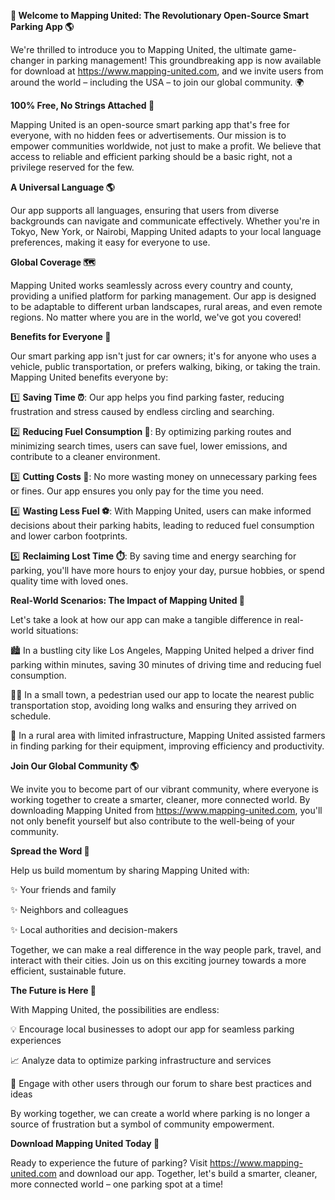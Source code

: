 **🚀 Welcome to Mapping United: The Revolutionary Open-Source Smart Parking App 🌎**

We're thrilled to introduce you to Mapping United, the ultimate game-changer in parking management! This groundbreaking app is now available for download at https://www.mapping-united.com, and we invite users from around the world – including the USA – to join our global community. 🌍

**100% Free, No Strings Attached 🎁**

Mapping United is an open-source smart parking app that's free for everyone, with no hidden fees or advertisements. Our mission is to empower communities worldwide, not just to make a profit. We believe that access to reliable and efficient parking should be a basic right, not a privilege reserved for the few.

**A Universal Language 🌎**

Our app supports all languages, ensuring that users from diverse backgrounds can navigate and communicate effectively. Whether you're in Tokyo, New York, or Nairobi, Mapping United adapts to your local language preferences, making it easy for everyone to use.

**Global Coverage 🗺️**

Mapping United works seamlessly across every country and county, providing a unified platform for parking management. Our app is designed to be adaptable to different urban landscapes, rural areas, and even remote regions. No matter where you are in the world, we've got you covered!

**Benefits for Everyone 🌈**

Our smart parking app isn't just for car owners; it's for anyone who uses a vehicle, public transportation, or prefers walking, biking, or taking the train. Mapping United benefits everyone by:

1️⃣ **Saving Time ⏰**: Our app helps you find parking faster, reducing frustration and stress caused by endless circling and searching.

2️⃣ **Reducing Fuel Consumption 🚗**: By optimizing parking routes and minimizing search times, users can save fuel, lower emissions, and contribute to a cleaner environment.

3️⃣ **Cutting Costs 💸**: No more wasting money on unnecessary parking fees or fines. Our app ensures you only pay for the time you need.

4️⃣ **Wasting Less Fuel ⚽️**: With Mapping United, users can make informed decisions about their parking habits, leading to reduced fuel consumption and lower carbon footprints.

5️⃣ **Reclaiming Lost Time ⏱️**: By saving time and energy searching for parking, you'll have more hours to enjoy your day, pursue hobbies, or spend quality time with loved ones.

**Real-World Scenarios: The Impact of Mapping United 🌟**

Let's take a look at how our app can make a tangible difference in real-world situations:

🏙️ In a bustling city like Los Angeles, Mapping United helped a driver find parking within minutes, saving 30 minutes of driving time and reducing fuel consumption.

🚶‍♀️ In a small town, a pedestrian used our app to locate the nearest public transportation stop, avoiding long walks and ensuring they arrived on schedule.

🌳 In a rural area with limited infrastructure, Mapping United assisted farmers in finding parking for their equipment, improving efficiency and productivity.

**Join Our Global Community 🌎**

We invite you to become part of our vibrant community, where everyone is working together to create a smarter, cleaner, more connected world. By downloading Mapping United from https://www.mapping-united.com, you'll not only benefit yourself but also contribute to the well-being of your community.

**Spread the Word 📢**

Help us build momentum by sharing Mapping United with:

✨ Your friends and family

✨ Neighbors and colleagues

✨ Local authorities and decision-makers

Together, we can make a real difference in the way people park, travel, and interact with their cities. Join us on this exciting journey towards a more efficient, sustainable future.

**The Future is Here 🚀**

With Mapping United, the possibilities are endless:

💡 Encourage local businesses to adopt our app for seamless parking experiences

📈 Analyze data to optimize parking infrastructure and services

👥 Engage with other users through our forum to share best practices and ideas

By working together, we can create a world where parking is no longer a source of frustration but a symbol of community empowerment.

**Download Mapping United Today 🎉**

Ready to experience the future of parking? Visit https://www.mapping-united.com and download our app. Together, let's build a smarter, cleaner, more connected world – one parking spot at a time!